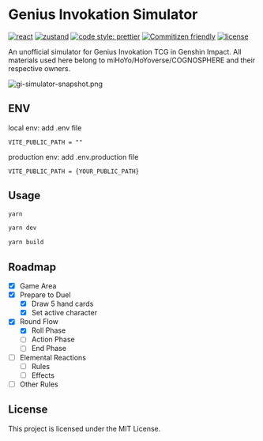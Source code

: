 # Genius Invokation Simulator

[![react](https://img.shields.io/github/package-json/dependency-version/xieQin/genius-invokation-simulator/react)](https://github.com/facebook/react) [![zustand](https://img.shields.io/github/package-json/dependency-version/xieQin/genius-invokation-simulator/zustand)](https://github.com/pmndrs/zustand) [![code style: prettier](https://img.shields.io/badge/code_style-prettier-ff69b4.svg)](https://github.com/prettier/prettier) [![Commitizen friendly](https://img.shields.io/badge/commitizen-friendly-brightgreen.svg)](http://commitizen.github.io/cz-cli/) [![license](https://img.shields.io/badge/license-MIT-green.svg)](https://github.com/xieQin/genius-invokation-simulator/blob/main/LICENSE.md)

An unofficial simulator for Genius Invokation TCG in Genshin Impact.
All materials used here belong to miHoYo/HoYoverse/COGNOSPHERE and their respective owners.

![gi-simulator-snapshot.png](https://i.postimg.cc/N0Fnn9Fh/gi-simulator-snapshot.png)

## ENV

local env: add .env file

```
VITE_PUBLIC_PATH = ""
```

production env: add .env.production file

```
VITE_PUBLIC_PATH = {YOUR_PUBLIC_PATH}
```

## Usage

```bash
yarn
```

```bash
yarn dev
```

```bash
yarn build
```

## Roadmap

- [x] Game Area
- [x] Prepare to Duel
  - [x] Draw 5 hand cards
  - [x] Set active character
- [x] Round Flow
  - [x] Roll Phase
  - [ ] Action Phase
  - [ ] End Phase
- [ ] Elemental Reactions
  - [ ] Rules
  - [ ] Effects
- [ ] Other Rules

## License

This project is licensed under the MIT License.
